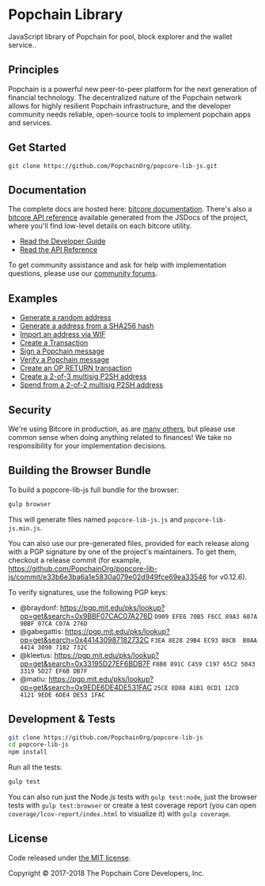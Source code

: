 Popchain Library
=======

JavaScript library of Popchain for pool, block explorer and the wallet service..

## Principles

Popchain is a powerful new peer-to-peer platform for the next generation of financial technology. The decentralized nature of the Popchain network allows for highly resilient Popchain infrastructure, and the developer community needs reliable, open-source tools to implement popchain apps and services.

## Get Started

```
git clone https://github.com/PopchainOrg/popcore-lib-js.git
```

## Documentation

The complete docs are hosted here: [bitcore documentation](http://bitcore.io/guide/). There's also a [bitcore API reference](http://bitcore.io/api/) available generated from the JSDocs of the project, where you'll find low-level details on each bitcore utility.

- [Read the Developer Guide](http://bitcore.io/guide/)
- [Read the API Reference](http://bitcore.io/api/)


To get community assistance and ask for help with implementation questions, please use our [community forums](https://forum.bitcore.io/).

## Examples

* [Generate a random address](https://github.com/PopchainOrg/popcore-lib-js/blob/master/docs/examples.md#generate-a-random-address)
* [Generate a address from a SHA256 hash](https://github.com/PopchainOrg/popcore-lib-js/blob/master/docs/examples.md#generate-a-address-from-a-sha256-hash)
* [Import an address via WIF](https://github.com/PopchainOrg/popcore-lib-js/blob/master/docs/examples.md#import-an-address-via-wif)
* [Create a Transaction](https://github.com/PopchainOrg/popcore-lib-js/blob/master/docs/examples.md#create-a-transaction)
* [Sign a Popchain message](https://github.com/PopchainOrg/popcore-lib-js/blob/master/docs/examples.md#sign-a-popcoin-message)
* [Verify a Popchain message](https://github.com/PopchainOrg/popcore-lib-js/blob/master/docs/examples.md#verify-a-popcoin-message)
* [Create an OP RETURN transaction](https://github.com/PopchainOrg/popcore-lib-js/blob/master/docs/examples.md#create-an-op-return-transaction)
* [Create a 2-of-3 multisig P2SH address](https://github.com/PopchainOrg/popcore-lib-js/blob/master/docs/examples.md#create-a-2-of-3-multisig-p2sh-address)
* [Spend from a 2-of-2 multisig P2SH address](https://github.com/PopchainOrg/popcore-lib-js/blob/master/docs/examples.md#spend-from-a-2-of-2-multisig-p2sh-address)


## Security

We're using Bitcore in production, as are [many others](http://bitcore.io#projects), but please use common sense when doing anything related to finances! We take no responsibility for your implementation decisions.



## Building the Browser Bundle

To build a popcore-lib-js full bundle for the browser:

```sh
gulp browser
```

This will generate files named `popcore-lib-js.js` and `popcore-lib-js.min.js`.

You can also use our pre-generated files, provided for each release along with a PGP signature by one of the project's maintainers. To get them, checkout a release commit (for example, https://github.com/PopchainOrg/popcore-lib-js/commit/e33b6e3ba6a1e5830a079e02d949fce69ea33546 for v0.12.6).

To verify signatures, use the following PGP keys:
- @braydonf: https://pgp.mit.edu/pks/lookup?op=get&search=0x9BBF07CAC07A276D `D909 EFE6 70B5 F6CC 89A3 607A 9BBF 07CA C07A 276D`
- @gabegattis: https://pgp.mit.edu/pks/lookup?op=get&search=0x441430987182732C `F3EA 8E28 29B4 EC93 88CB  B0AA 4414 3098 7182 732C`
- @kleetus: https://pgp.mit.edu/pks/lookup?op=get&search=0x33195D27EF6BDB7F `F8B0 891C C459 C197 65C2 5043 3319 5D27 EF6B DB7F`
- @matiu: https://pgp.mit.edu/pks/lookup?op=get&search=0x9EDE6DE4DE531FAC `25CE ED88 A1B1 0CD1 12CD  4121 9EDE 6DE4 DE53 1FAC`


## Development & Tests

```sh
git clone https://github.com/PopchainOrg/popcore-lib-js
cd popcore-lib-js
npm install
```

Run all the tests:

```sh
gulp test
```

You can also run just the Node.js tests with `gulp test:node`, just the browser tests with `gulp test:browser`
or create a test coverage report (you can open `coverage/lcov-report/index.html` to visualize it) with `gulp coverage`.

## License

Code released under [the MIT license](https://github.com/PopchainOrg/popcore-lib-js/blob/master/LICENSE).

Copyright © 2017-2018 The Popchain Core Developers, Inc.
